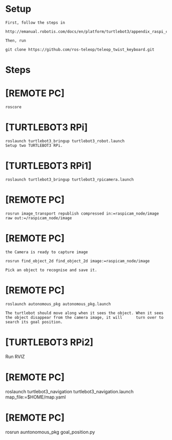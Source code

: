 # Setup

    First, follow the steps in

    http://emanual.robotis.com/docs/en/platform/turtlebot3/appendix_raspi_cam/

    Then, run

    git clone https://github.com/ros-teleop/teleop_twist_keyboard.git

# Steps

   # [REMOTE PC]

    roscore

   # [TURTLEBOT3 RPi]

    roslaunch turtlebot3_bringup turtlebot3_robot.launch
    Setup two TURTLEBOT3 RPi.

   # [TURTLEBOT3 RPi1]

    roslaunch turtlebot3_bringup turtlebot3_rpicamera.launch

   # [REMOTE PC]

    rosrun image_transport republish compressed in:=raspicam_node/image raw out:=/raspicam_node/image

   # [REMOTE PC] 
    the Camera is ready to capture image

    rosrun find_object_2d find_object_2d image:=raspicam_node/image

    Pick an object to recognise and save it. 

   # [REMOTE PC]

    roslaunch autonomous_pkg autonomous_pkg.launch

    The turtlebot should move along when it sees the object. When it sees the object disappear from the camera image, it will      turn over to search its goal position.
    
# [TURTLEBOT3 RPi2] 
Run RVIZ
 # [REMOTE PC]
roslaunch turtlebot3_navigation turtlebot3_navigation.launch map_file:=$HOME/map.yaml
# [REMOTE PC]
rosrun auntonomous_pkg goal_position.py


   

